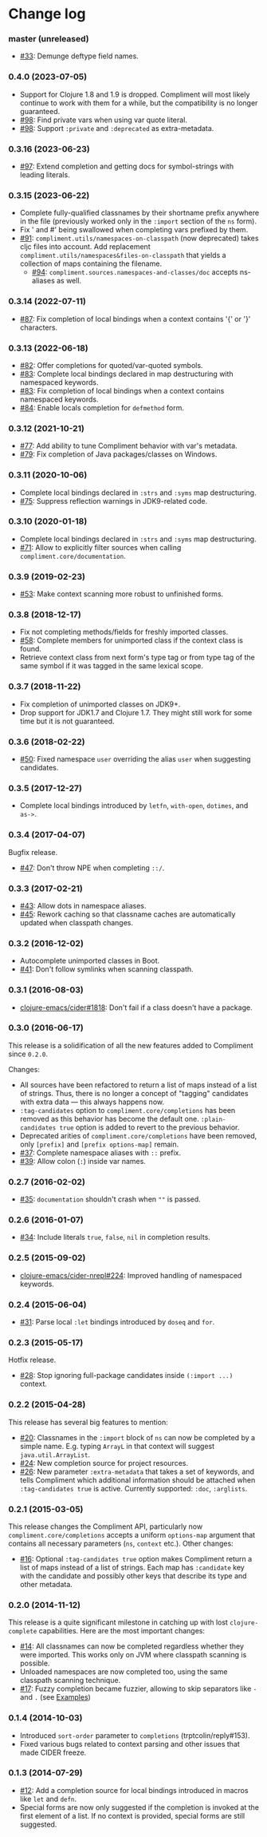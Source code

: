 # Change log

### master (unreleased)

- [#33](https://github.com/alexander-yakushev/compliment/issues/33): Demunge
  deftype field names.

### 0.4.0 (2023-07-05)

- Support for Clojure 1.8 and 1.9 is dropped. Compliment will most likely
  continue to work with them for a while, but the compatibility is no longer
  guaranteed.
- [#98](https://github.com/alexander-yakushev/compliment/pull/98): Find private vars when using var quote literal.
- [#98](https://github.com/alexander-yakushev/compliment/pull/98): Support `:private` and `:deprecated` as extra-metadata.

### 0.3.16 (2023-06-23)

- [#97](https://github.com/alexander-yakushev/compliment/pull/97): Extend
  completion and getting docs for symbol-strings with leading literals.

### 0.3.15 (2023-06-22)

- Complete fully-qualified classnames by their shortname prefix anywhere in the
  file (previously worked only in the `:import` section of the `ns` form).
- Fix ' and #' being swallowed when completing vars prefixed by them.
- [#91](https://github.com/alexander-yakushev/compliment/pull/91): `compliment.utils/namespaces-on-classpath` (now deprecated) takes cljc files into account.
  Add replacement `compliment.utils/namespaces&files-on-classpath` that yields a collection of maps containing the filename.
  - [#94](https://github.com/alexander-yakushev/compliment/issues/94): `compliment.sources.namespaces-and-classes/doc` accepts ns-aliases as well.

### 0.3.14 (2022-07-11)

- [#87](https://github.com/alexander-yakushev/compliment/pull/87): Fix completion
  of local bindings when a context contains '{' or '}' characters.

### 0.3.13 (2022-06-18)

- [#82](https://github.com/alexander-yakushev/compliment/pull/82): Offer completions for quoted/var-quoted symbols.
- [#83](https://github.com/alexander-yakushev/compliment/pull/83): Complete
  local bindings declared in map destructuring with namespaced keywords.
- [#83](https://github.com/alexander-yakushev/compliment/pull/83): Fix completion
  of local bindings when a context contains namespaced keywords.
- [#84](https://github.com/alexander-yakushev/compliment/pull/84): Enable
  locals completion for `defmethod` form.

### 0.3.12 (2021-10-21)

- [#77](https://github.com/alexander-yakushev/compliment/issues/77): Add ability
  to tune Compliment behavior with var's metadata.
- [#79](https://github.com/alexander-yakushev/compliment/issues/79): Fix
  completion of Java packages/classes on Windows.

### 0.3.11 (2020-10-06)

- Complete local bindings declared in `:strs` and `:syms` map destructuring.
- [#75](https://github.com/alexander-yakushev/compliment/issues/75): Suppress
  reflection warnings in JDK9-related code.

### 0.3.10 (2020-01-18)

- Complete local bindings declared in `:strs` and `:syms` map destructuring.
- [#71](https://github.com/alexander-yakushev/compliment/issues/71): Allow to
  explicitly filter sources when calling `compliment.core/documentation`.

### 0.3.9 (2019-02-23)

- [#53](https://github.com/alexander-yakushev/compliment/issues/53): Make context
  scanning more robust to unfinished forms.

### 0.3.8 (2018-12-17)

- Fix not completing methods/fields for freshly imported classes.
- [#58](https://github.com/alexander-yakushev/compliment/issues/58): Complete
  members for unimported class if the context class is found.
- Retrieve context class from next form's type tag or from type tag of the same
  symbol if it was tagged in the same lexical scope.

### 0.3.7 (2018-11-22)

- Fix completion of unimported classes on JDK9+.
- Drop support for JDK1.7 and Clojure 1.7. They might still work for some time
  but it is not guaranteed.


### 0.3.6 (2018-02-22)

- [#50](https://github.com/alexander-yakushev/compliment/issues/50): Fixed
  namespace `user` overriding the alias `user` when suggesting candidates.


### 0.3.5 (2017-12-27)

- Complete local bindings introduced by `letfn`, `with-open`, `dotimes`, and
  `as->`.


### 0.3.4 (2017-04-07)

Bugfix release.

- [#47](https://github.com/alexander-yakushev/compliment/issues/47): Don't throw
  NPE when completing `::/`.


### 0.3.3 (2017-02-21)

- [#43](https://github.com/alexander-yakushev/compliment/issues/43): Allow dots
  in namespace aliases.
- [#45](https://github.com/alexander-yakushev/compliment/issues/45): Rework
  caching so that classname caches are automatically updated when classpath
  changes.


### 0.3.2 (2016-12-02)

- Autocomplete unimported classes in Boot.
- [#41](https://github.com/alexander-yakushev/compliment/issues/41): Don't follow
  symlinks when scanning classpath.


### 0.3.1 (2016-08-03)

- [clojure-emacs/cider#1818](https://github.com/clojure-emacs/cider/issues/1818):
  Don't fail if a class doesn't have a package.


### 0.3.0 (2016-06-17)

This release is a solidification of all the new features added to Compliment
since `0.2.0`.

Changes:

- All sources have been refactored to return a list of maps instead of a list of
  strings. Thus, there is no longer a concept of "tagging" candidates with extra
  data — this always happens now.
- `:tag-candidates` option to `compliment.core/completions` has been removed as
  this behavior has become the default one. `:plain-candidates true` option is
  added to revert to the previous behavior.
- Deprecated arities of `compliment.core/completions` have been removed, only
  `[prefix]` and `[prefix options-map]` remain.
- [#37](https://github.com/alexander-yakushev/compliment/issues/37): Complete
  namespace aliases with `::` prefix.
- [#39](https://github.com/alexander-yakushev/compliment/issues/39): Allow colon (`:`)
  inside var names.


### 0.2.7 (2016-02-02)

- [#35](https://github.com/alexander-yakushev/compliment/issues/35):
  `documentation` shouldn't crash when `""` is passed.


### 0.2.6 (2016-01-07)

- [#34](https://github.com/alexander-yakushev/compliment/issues/34): Include
  literals `true`, `false`, `nil` in completion results.


### 0.2.5 (2015-09-02)

- [clojure-emacs/cider-nrepl#224](https://github.com/clojure-emacs/cider-nrepl/issues/224):
  Improved handling of namespaced keywords.


### 0.2.4 (2015-06-04)

- [#31](https://github.com/alexander-yakushev/compliment/issues/31): Parse local
  `:let` bindings introduced by `doseq` and `for`.


### 0.2.3 (2015-05-17)

Hotfix release.

- [#28](https://github.com/alexander-yakushev/compliment/issues/28): Stop
  ignoring full-package candidates inside `(:import ...)` context.


### 0.2.2 (2015-04-28)

This release has several big features to mention:

- [#20](https://github.com/alexander-yakushev/compliment/issues/20): Classnames in
  the `:import` block of `ns` can now be completed by a simple name. E.g. typing
  `ArrayL` in that context will suggest `java.util.ArrayList`.
- [#24](https://github.com/alexander-yakushev/compliment/issues/24): New
  completion source for project resources.
- [#26](https://github.com/alexander-yakushev/compliment/issues/26):  New
  parameter `:extra-metadata` that takes a set of keywords, and tells Compliment
  which additional information should be attached when `:tag-candidates true` is
  active. Currently supported: `:doc`, `:arglists`.


### 0.2.1 (2015-03-05)

This release changes the Compliment API, particularly now
`compliment.core/completions` accepts a uniform `options-map` argument that
contains all necessary parameters (`ns`, `context` etc.). Other changes:

- [#16](https://github.com/alexander-yakushev/compliment/issues/16): Optional
  `:tag-candidates true` option makes Compliment return a list of maps instead
  of a list of strings. Each map has `:candidate` key with the candidate and
  possibly other keys that describe its type and other metadata.


### 0.2.0 (2014-11-12)

This release is a quite significant milestone in catching up with lost
`clojure-complete` capabilities. Here are the most important changes:

- [#14](https://github.com/alexander-yakushev/compliment/issues/14): All
  classnames can now be completed regardless whether they were imported. This
  works only on JVM where classpath scanning is possible.
- Unloaded namespaces are now completed too, using the same classpath scanning
  technique.
- [#17](https://github.com/alexander-yakushev/compliment/issues/17): Fuzzy
  completion became fuzzier, allowing to skip separators like `-` and `.` (see
  [Examples](https://github.com/alexander-yakushev/compliment/wiki/Examples))


### 0.1.4 (2014-10-03)

- Introduced `sort-order` parameter to `completions` (trptcolin/reply#153).
- Fixed various bugs related to context parsing and other issues that made CIDER
  freeze.


### 0.1.3 (2014-07-29)

- [#12](https://github.com/alexander-yakushev/compliment/issues/12): Add a
  completion source for local bindings introduced in macros like `let` and
  `defn`.
- Special forms are now only suggested if the completion is invoked at the first
  element of a list. If no context is provided, special forms are still
  suggested.
